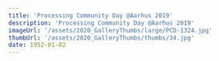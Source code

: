 ```yaml
---
title: 'Processing Community Day @Aarhus 2019'
description: 'Processing Community Day @Aarhus 2019'
imageUrl: '/assets/2020_GalleryThumbs/large/PCD-1324.jpg'
thumbUrl: '/assets/2020_GalleryThumbs/thumbs/34.jpg'
date: 1952-01-02
---
```

